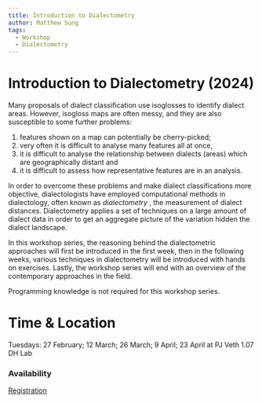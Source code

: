 ```yaml
---
title: Introduction to Dialectometry
author: Matthew Sung
tags:
  - Workshop
  - Dialectometry
---
```

# Introduction to Dialectometry (2024)

Many proposals of dialect classification use isoglosses to identify dialect areas. However, isogloss maps are often messy, and they are also susceptible to some further problems: 
1) features shown on a map can potentially be cherry-picked; 
2) very often it is difficult to analyse many features all at once, 
3) it is difficult to analyse the relationship between dialects (areas) which are geographically distant and 
4) it is difficult to assess how representative features are in an analysis.

In order to overcome these problems and make dialect classifications more objective, dialectologists have employed computational methods in dialectology, often known as  *dialectometry* , the measurement of dialect distances. Dialectometry applies a set of techniques on a large amount of dialect data in order to get an aggregate picture of the variation hidden the dialect landscape.

In this workshop series, the reasoning behind the dialectometric approaches will first be introduced in the first week, then in the following weeks, various techniques in dialectometry will be introduced with hands on exercises. Lastly, the workshop series will end with an overview of the contemporary approaches in the field.

Programming knowledge is not required for this workshop series.

# Time & Location

Tuesdays: 27 February; 12 March; 26 March; 9 April; 23 April at PJ Veth 1.07 DH Lab

### Availability

[Registration](https://www.formdesk.com/universiteitleiden/intro_dialectometry_2024)
